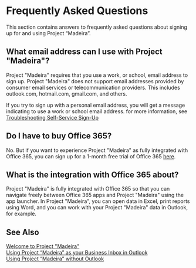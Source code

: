 <properties
    pageTitle="Frequently Asked Questions| Project “Madeira”" 
    description="Frequently asked questions about signing up for and using Project “Madeira”." 
    services="" 
    documentationCenter="Madeira"
    authors="edupont04"
/>  
  
# Frequently Asked Questions
This section contains answers to frequently asked questions about signing up for and using Project “Madeira”.  
  
## What email address can I use with Project "Madeira"?
Project "Madeira" requires that you use a work, or school, email address to sign up. Project "Madeira" does not support email addresses provided by consumer email services or telecommunication providers. This includes outlook.com, hotmail.com, gmail.com, and others.  

If you try to sign up with a personal email address, you will get a message indicating to use a work or school email address. for more information, see [Troubleshooting Self-Service Sign-Up](ui-troubleshoot-self-signup.md)  
  
## Do I have to buy Office 365?
No. But if you want to experience Project "Madeira" as fully integrated with Office 365, you can sign up for a 1-month free trial of Office 365 [here](https://products.office.com/try).  
  
## What is the integration with Office 365 about?
Project "Madeira" is fully integrated with Office 365 so that you can navigate freely between Office 365 apps and Project "Madeira" using the app launcher. In Project "Madeira", you can open data in Excel, print reports using Word, and you can work with your Project "Madeira" data in Outlook, for example.

  
## See Also
[Welcome to Project "Madeira"](madeira-get-started.md)  
[Using Project “Madeira” as your Business Inbox in Outlook](madeira-outlook.md)  
[Using Project “Madeira” without Outlook](madeira-no-outlook.md)  
